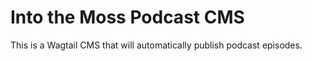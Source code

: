 # Into the Moss Podcast CMS

This is a Wagtail CMS that will automatically publish podcast episodes.